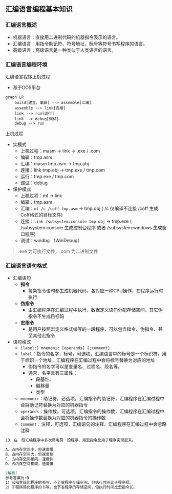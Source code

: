 ## 汇编语言编程基本知识

### 汇编语言概述

- 机器语言：直接用二进制代码的机器指令表示的语言。
- 汇编语言：用指令助记符、符号地址、标号等符号书写程序的语言。
- 高级语言：高级语言是一种类似于人类语言的语言。

### 汇编语言编程环境

汇编语言程序上机过程

- 基于DOS平台

```mermaid
graph LR
    build[建立、编辑] --> assemble[汇编]
    assemble --> link[连接]
    link --> run[运行]
    link --> debug[调试]
    debug --> run
```

上机过程 

- 实模式
  - 上机过程：masm -> link -> .exe / .com
  - 编辑：tmp.asm
  - 汇编：masm tmp.asm -> tmp.obj
  - 连接：link tmp.obj -> tmp.exe / tmp.com
  - 运行：tmp.exe / tmp.com
  - 调试：debug 
- 保护模式
  - 上机过程：ml -> link
  - 编辑：tmp.asm
  - 汇编：`ml /c /coff tmp.asm` -> tmp.obj ( /c 仅编译不连接 /coff 生成Coff格式的目标文件)
  - 连接：`link /subsystem:console tmp.obj` -> tmp.exe ( /subsystem:console 生成控制台程序 或者 /subsystem:windows 生成窗口程序)
  - 调试：windbg （WinDebug）
  
> .exe 为可执行文件，.com 为二进制文件


### 汇编语言语句格式

- 汇编语句
  - **指令**
    - 每条指令语句都生成机器代码，各对应一种CPU操作，在程序运行时执行
  - **伪指令**
    - 由汇编程序在汇编过程中执行，数据定义语句分配存储空间，其它伪指令不生成目标码
  - **宏指令**
    - 是用户按照宏定义格式编写的一段程序，可以包含指令、伪指令、甚至其他宏指令
- 语句格式
  - `[label:] mnemonic [operands] [;comment]` 
  - `label`：指令的名字，标号，可选项，汇编语言中的标号是一个标识符，用于标识一个地址，汇编程序在汇编过程中会将标号替换为对应的地址
    - 伪指令的名字可以是变量名、过程名、段名等。
    - 通常，名字具有三属性：
      - 段基址、
      - 偏移量
      - 类型
  - `mnemonic`：助记符，必选项，汇编指令的助记符，汇编程序在汇编过程中会将助记符替换为对应的机器指令
  - `operands`：操作数，可选项，汇编指令的操作数，汇编程序在汇编过程中会将操作数替换为对应的机器指令的操作数
  - `comment`：注释，可选项，汇编语句的注释，汇编程序在汇编过程中会忽略注释

```markdown
13．在一段汇编程序中多次调用另一段程序，用宏指令比用子程序实现起来。 

A．占内存空间小，但速度慢
B．占内存空间大，但速度快
C．占内存空间相同，速度快
D．占内存空间相同，速度慢

[解析]
参考答案为:B
1）宏指令简化程序的书写，不节省程序存储空间，但执行时间比子程序短。
2）子程序简化程序的书写，也节省程序的存储空间，但执行时间比宏指令长。
```
